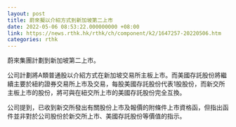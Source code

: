 ```yaml
---
layout: post
title: 蔚來擬以介紹方式到新加坡第二上市
date: 2022-05-06 08:53:22.000000000 +08:00
link: https://news.rthk.hk/rthk/ch/component/k2/1647257-20220506.htm
categories: rthk
---
```


蔚來集團計劃到新加坡第二上市。

公司計劃將A類普通股以介紹方式在新加坡交易所主板上市。而美國存託股份將繼續主要於紐約證券交易所上市及交易，每股美國存託股份代表1股股份，而新交所主板上市的股份，將可與在紐交所上市的美國存託股份完全互換。

公司提到，已收到新交所發出有關股份上市及報價的附條件上市資格函，但指出函件並非對於公司股份於新交所上市、美國存託股份等價值的指示。
